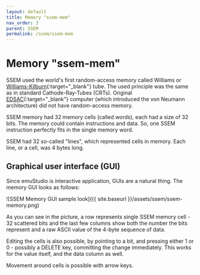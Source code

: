 ```yaml
---
layout: default
title: Memory "ssem-mem"
nav_order: 3
parent: SSEM
permalink: /ssem/ssem-mem
---
```


# Memory "ssem-mem"

SSEM used the world's first random-access memory called Williams or [Williams-Kilburn][tube]{:target="_blank"} tube. The used principle was the same as in standard Cathode-Ray-Tubes (CRTs). Original [EDSAC][edsac]{:target="_blank"} computer (which introduced the von Neumann architecture) did not have random-access memory.

SSEM memory had 32 memory cells (called words), each had a size of 32 bits. The memory could contain instructions and data. So, one SSEM instruction perfectly fits in the single memory word.

SSEM had 32 so-called "lines", which represented cells in memory. Each line, or a cell, was 4 bytes long. 

## Graphical user interface (GUI)

Since emuStudio is interactive application, GUIs are a natural thing. The memory GUI looks as follows:

![SSEM Memory GUI sample look]({{ site.baseurl }}/assets/ssem/ssem-memory.png)

As you can see in the picture, a row represents single SSEM memory cell - 32 scattered bits and the last few columns show both the number the bits represent and a raw ASCII value of the 4-byte sequence of data.

Editing the cells is also possible, by pointing to a bit, and pressing either 1 or 0 - possibly a DELETE key, committing the change immediately. This works for the value itself, and the data column as well.

Movement around cells is possible with arrow keys.


[tube]: https://en.wikipedia.org/wiki/Manchester_Small-Scale_Experimental_Machine#Williams-Kilburn_tube
[edsac]: https://en.wikipedia.org/wiki/EDSAC
